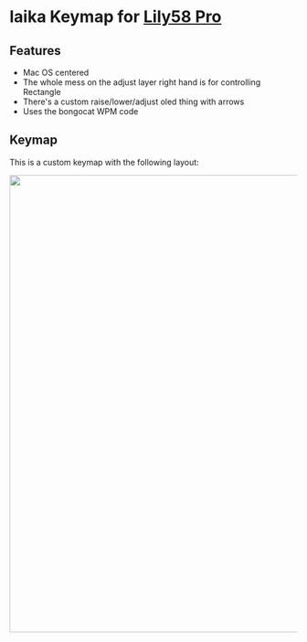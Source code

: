 # laika Keymap for [Lily58 Pro](https://github.com/kata0510/Lily58)

## Features
- Mac OS centered
- The whole mess on the adjust layer right hand is for controlling Rectangle
- There's a custom raise/lower/adjust oled thing with arrows
- Uses the bongocat WPM code

## Keymap

This is a custom keymap with the following layout:

<img src="replace" width="800">
